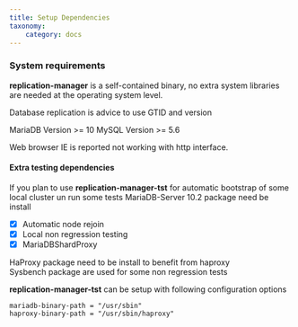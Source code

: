 ```yaml
---
title: Setup Dependencies
taxonomy:
    category: docs
---
```


### System requirements

**replication-manager** is a self-contained binary, no extra system libraries are needed at the operating system level.

Database replication is advice to use GTID and version

MariaDB Version >= 10
MySQL Version >= 5.6

Web browser IE is reported not working with http interface.

####  Extra testing dependencies

If you plan to use **replication-manager-tst** for automatic bootstrap of some local cluster un run some tests MariaDB-Server 10.2 package need be install
- [x] Automatic node rejoin
- [x] Local non regression testing  
- [x] MariaDBShardProxy

HaProxy package need to be install to benefit from haproxy  
Sysbench package are used for some non regression tests

**replication-manager-tst** can be setup with following configuration options

```
mariadb-binary-path = "/usr/sbin"
haproxy-binary-path = "/usr/sbin/haproxy"
